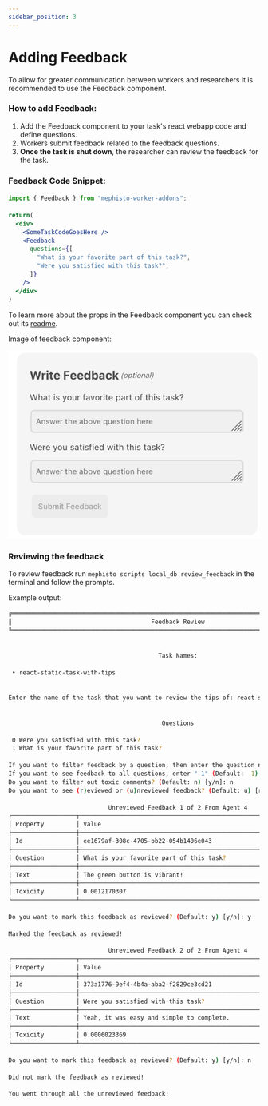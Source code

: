```yaml
---
sidebar_position: 3
---
```


# Adding Feedback
To allow for greater communication between workers and researchers it is recommended to use the Feedback component. 

### How to add Feedback:
1. Add the Feedback component to your task's react webapp code and define questions.
2. Workers submit feedback related to the feedback questions.
3. **Once the task is shut down**, the researcher can review the feedback for the task.

### Feedback Code Snippet:
```jsx
import { Feedback } from "mephisto-worker-addons";

return(
  <div>
    <SomeTaskCodeGoesHere />
    <Feedback  
      questions={[
        "What is your favorite part of this task?",
        "Were you satisfied with this task?",
      ]}
    />
  </div>
)
```
To learn more about the props in the Feedback component you can check out its [readme](https://github.com/facebookresearch/Mephisto/blob/main/packages/mephisto-worker-addons/README.md#documentation-1).

Image of feedback component:

![](/feedback_component.png)

### Reviewing the feedback
To review feedback run `mephisto scripts local_db review_feedback` in the terminal and follow the prompts.

Example output:
```bash
╔═════════════════════════════════════════════════════════════════════════════════════════════╗
║                                       Feedback Review                                       ║
╚═════════════════════════════════════════════════════════════════════════════════════════════╝


                                          Task Names:                                          

 • react-static-task-with-tips                                                                 


Enter the name of the task that you want to review the tips of: react-static-task-with-tips


                                           Questions                                           

 0 Were you satisfied with this task?                                                          
 1 What is your favorite part of this task?                                                    

If you want to filter feedback by a question, then enter the question number to filter on.
If you want to see feedback to all questions, enter "-1" (Default: -1) [-1/0/1]: -1
Do you want to filter out toxic comments? (Default: n) [y/n]: n
Do you want to see (r)eviewed or (u)nreviewed feedback? (Default: u) [r/u]: u

                            Unreviewed Feedback 1 of 2 From Agent 4                            
╭──────────────────┬──────────────────────────────────────────────────────────────────────────╮
│ Property         │ Value                                                                    │
├──────────────────┼──────────────────────────────────────────────────────────────────────────┤
│ Id               │ ee1679af-308c-4705-bb22-054b1406e043                                     │
├──────────────────┼──────────────────────────────────────────────────────────────────────────┤
│ Question         │ What is your favorite part of this task?                                 │
├──────────────────┼──────────────────────────────────────────────────────────────────────────┤
│ Text             │ The green button is vibrant!                                             │
├──────────────────┼──────────────────────────────────────────────────────────────────────────┤
│ Toxicity         │ 0.0012170307                                                             │
╰──────────────────┴──────────────────────────────────────────────────────────────────────────╯

Do you want to mark this feedback as reviewed? (Default: y) [y/n]: y

Marked the feedback as reviewed!

                            Unreviewed Feedback 2 of 2 From Agent 4                            
╭──────────────────┬──────────────────────────────────────────────────────────────────────────╮
│ Property         │ Value                                                                    │
├──────────────────┼──────────────────────────────────────────────────────────────────────────┤
│ Id               │ 373a1776-9ef4-4b4a-aba2-f2829ce3cd21                                     │
├──────────────────┼──────────────────────────────────────────────────────────────────────────┤
│ Question         │ Were you satisfied with this task?                                       │
├──────────────────┼──────────────────────────────────────────────────────────────────────────┤
│ Text             │ Yeah, it was easy and simple to complete.                                │
├──────────────────┼──────────────────────────────────────────────────────────────────────────┤
│ Toxicity         │ 0.0006023369                                                             │
╰──────────────────┴──────────────────────────────────────────────────────────────────────────╯

Do you want to mark this feedback as reviewed? (Default: y) [y/n]: n

Did not mark the feedback as reviewed!

You went through all the unreviewed feedback!

```
